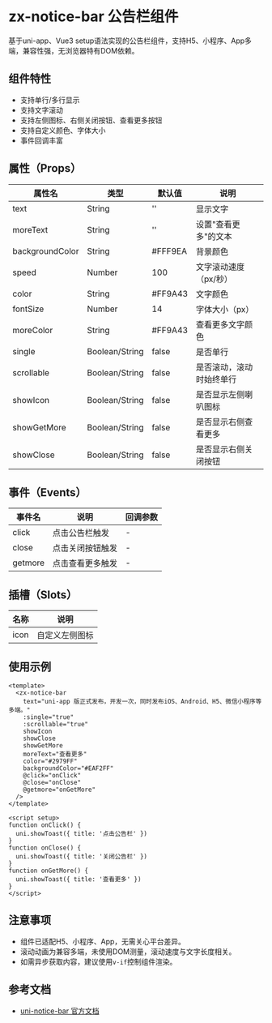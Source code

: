 # zx-notice-bar 公告栏组件

基于uni-app、Vue3 setup语法实现的公告栏组件，支持H5、小程序、App多端，兼容性强，无浏览器特有DOM依赖。

## 组件特性
- 支持单行/多行显示
- 支持文字滚动
- 支持左侧图标、右侧关闭按钮、查看更多按钮
- 支持自定义颜色、字体大小
- 事件回调丰富

## 属性（Props）
| 属性名            | 类型                | 默认值      | 说明                       |
|-------------------|---------------------|-------------|----------------------------|
| text              | String              | ''          | 显示文字                   |
| moreText          | String              | ''          | 设置"查看更多"的文本        |
| backgroundColor   | String              | #FFF9EA     | 背景颜色                   |
| speed             | Number              | 100         | 文字滚动速度（px/秒）        |
| color             | String              | #FF9A43     | 文字颜色                   |
| fontSize          | Number              | 14          | 字体大小（px）              |
| moreColor         | String              | #FF9A43     | 查看更多文字颜色            |
| single            | Boolean/String      | false       | 是否单行                   |
| scrollable        | Boolean/String      | false       | 是否滚动，滚动时始终单行     |
| showIcon          | Boolean/String      | false       | 是否显示左侧喇叭图标         |
| showGetMore       | Boolean/String      | false       | 是否显示右侧查看更多         |
| showClose         | Boolean/String      | false       | 是否显示右侧关闭按钮         |

## 事件（Events）
| 事件名      | 说明                   | 回调参数 |
|-------------|------------------------|----------|
| click       | 点击公告栏触发         | -        |
| close       | 点击关闭按钮触发       | -        |
| getmore     | 点击查看更多触发       | -        |

## 插槽（Slots）
| 名称   | 说明         |
|--------|--------------|
| icon   | 自定义左侧图标|

## 使用示例
```vue
<template>
  <zx-notice-bar
    text="uni-app 版正式发布，开发一次，同时发布iOS、Android、H5、微信小程序等多端。"
    :single="true"
    :scrollable="true"
    showIcon
    showClose
    showGetMore
    moreText="查看更多"
    color="#2979FF"
    backgroundColor="#EAF2FF"
    @click="onClick"
    @close="onClose"
    @getmore="onGetMore"
  />
</template>

<script setup>
function onClick() {
  uni.showToast({ title: '点击公告栏' })
}
function onClose() {
  uni.showToast({ title: '关闭公告栏' })
}
function onGetMore() {
  uni.showToast({ title: '查看更多' })
}
</script>
```

## 注意事项
- 组件已适配H5、小程序、App，无需关心平台差异。
- 滚动动画为兼容多端，未使用DOM测量，滚动速度与文字长度相关。
- 如需异步获取内容，建议使用`v-if`控制组件渲染。

## 参考文档
- [uni-notice-bar 官方文档](https://uniapp.dcloud.net.cn/component/uniui/uni-notice-bar.html)
